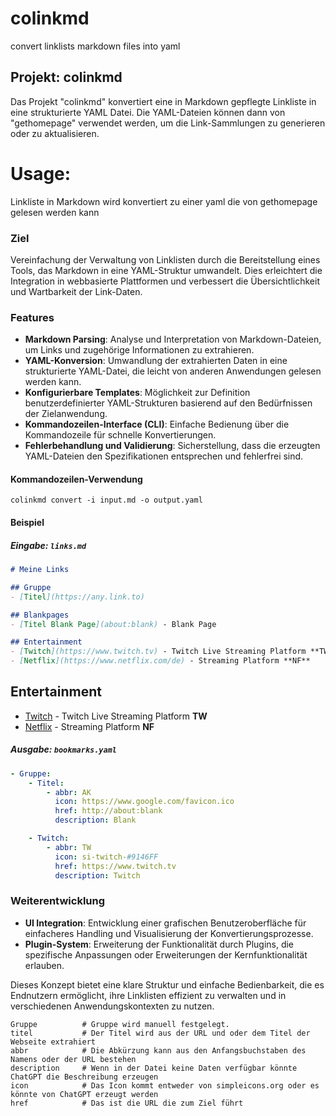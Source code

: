 # colinkmd
convert linklists markdown files into yaml

## Projekt: colinkmd
Das Projekt "colinkmd" konvertiert eine in Markdown gepflegte Linkliste in eine strukturierte YAML Datei. 
Die YAML-Dateien können dann von "gethomepage" verwendet werden, um die Link-Sammlungen zu generieren oder zu aktualisieren. 

# Usage:
Linkliste in Markdown wird konvertiert zu einer yaml die von gethomepage gelesen werden kann

### Ziel
Vereinfachung der Verwaltung von Linklisten durch die Bereitstellung eines Tools, das Markdown in eine YAML-Struktur umwandelt.
Dies erleichtert die Integration in webbasierte Plattformen und verbessert die Übersichtlichkeit und Wartbarkeit der Link-Daten.

### Features
- **Markdown Parsing**: Analyse und Interpretation von Markdown-Dateien, um Links und zugehörige Informationen zu extrahieren.
- **YAML-Konversion**: Umwandlung der extrahierten Daten in eine strukturierte YAML-Datei, die leicht von anderen Anwendungen gelesen werden kann.
- **Konfigurierbare Templates**: Möglichkeit zur Definition benutzerdefinierter YAML-Strukturen basierend auf den Bedürfnissen der Zielanwendung.
- **Kommandozeilen-Interface (CLI)**: Einfache Bedienung über die Kommandozeile für schnelle Konvertierungen.
- **Fehlerbehandlung und Validierung**: Sicherstellung, dass die erzeugten YAML-Dateien den Spezifikationen entsprechen und fehlerfrei sind.

#### Kommandozeilen-Verwendung
```
colinkmd convert -i input.md -o output.yaml
```

#### Beispiel

##### Eingabe: `links.md`

```markdown
# Meine Links

## Gruppe
- [Titel](https://any.link.to)

## Blankpages
- [Titel Blank Page](about:blank) - Blank Page

## Entertainment
- [Twitch](https://www.twitch.tv) - Twitch Live Streaming Platform **TW**
- [Netflix](https://www.netflix.com/de) - Streaming Platform **NF**
```

## Entertainment
- [Twitch](https://www.twitch.tv) - Twitch Live Streaming Platform **TW**
- [Netflix](https://www.netflix.com/de) - Streaming Platform **NF**

##### Ausgabe: `bookmarks.yaml`

```yaml
- Gruppe:
    - Titel:
        - abbr: AK
          icon: https://www.google.com/favicon.ico
          href: http://about:blank
          description: Blank

    - Twitch:
        - abbr: TW
          icon: si-twitch-#9146FF
          href: https://www.twitch.tv
          description: Twitch
```


### Weiterentwicklung
- **UI Integration**: Entwicklung einer grafischen Benutzeroberfläche für einfacheres Handling und Visualisierung der Konvertierungsprozesse.
- **Plugin-System**: Erweiterung der Funktionalität durch Plugins, die spezifische Anpassungen oder Erweiterungen der Kernfunktionalität erlauben.

Dieses Konzept bietet eine klare Struktur und einfache Bedienbarkeit, die es Endnutzern ermöglicht, ihre Linklisten effizient zu verwalten und in verschiedenen Anwendungskontexten zu nutzen.




```code
Gruppe          # Gruppe wird manuell festgelegt. 
titel           # Der Titel wird aus der URL und oder dem Titel der Webseite extrahiert
abbr            # Die Abkürzung kann aus den Anfangsbuchstaben des Namens oder der URL bestehen
description     # Wenn in der Datei keine Daten verfügbar könnte ChatGPT die Beschreibung erzeugen
icon            # Das Icon kommt entweder von simpleicons.org oder es könnte von ChatGPT erzeugt werden
href            # Das ist die URL die zum Ziel führt
```
